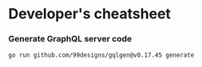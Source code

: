 # Developer's cheatsheet

### Generate GraphQL server code

```shell
go run github.com/99designs/gqlgen@v0.17.45 generate
```